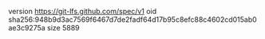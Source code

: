 version https://git-lfs.github.com/spec/v1
oid sha256:948b9d3ac7569f6467d7de2fadf64d17b95c8efc88c4602cd015ab0ae3c9275a
size 5889
